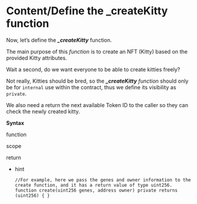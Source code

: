 # Content/Define the _createKitty function

Now, let’s define the ***_createKitty*** function. 

The main purpose of this *function* is to create an NFT (Kitty) based on the provided Kitty attributes.

Wait a second, do we want everyone to be able to create kitties freely? 

Not really, Kitties should be bred, so the  ***_createKitty*** *function* should only be for `internal` use within the contract, thus we define its visibility as `private`.

We also need a return the next available Token ID to the caller so they can check the newly created kitty.

**Syntax**

function

scope

return

- hint
    
    ```solidity
    //For example, here we pass the genes and owner information to the create function, and it has a return value of type uint256.
    function create(uint256 genes, address owner) private returns (uint256) { }
    ```
    
